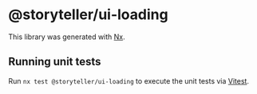 # @storyteller/ui-loading

This library was generated with [Nx](https://nx.dev).

## Running unit tests

Run `nx test @storyteller/ui-loading` to execute the unit tests via [Vitest](https://vitest.dev/).
